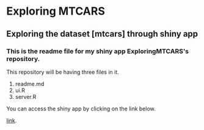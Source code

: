 Exploring MTCARS
=======

Exploring the dataset [mtcars] through shiny app
-----------
 
### This is the readme file for my shiny app ExploringMTCARS's repository.
 
This repository will be having three files in it.

  1. readme.md
  2. ui.R
  3. server.R
 
You can access the shiny app by clicking on the link below.


[link](https://spidy.shinyapps.io/ExploringMTCARS).

